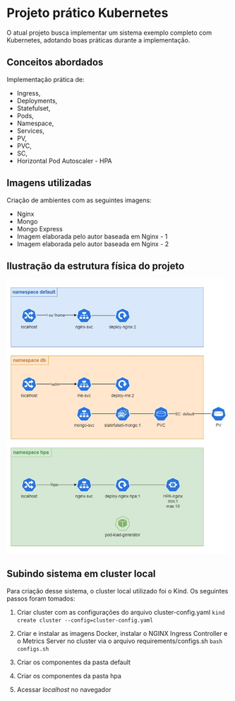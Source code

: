 # Projeto prático Kubernetes
O atual projeto busca implementar um sistema exemplo completo com Kubernetes, adotando boas práticas durante a implementação.

## Conceitos abordados
Implementação prática de:
- Ingress,
- Deployments,
- Statefulset,
- Pods,
- Namespace,
- Services,
- PV,
- PVC,
- SC,
- Horizontal Pod Autoscaler - HPA

## Imagens utilizadas
Criação de ambientes com as seguintes imagens:
- Nginx
- Mongo
- Mongo Express
- Imagem elaborada pelo autor baseada em Nginx - 1
- Imagem elaborada pelo autor baseada em Nginx - 2

## Ilustração da estrutura física do projeto
![img](projeto-final.jpg)


## Subindo sistema em cluster local
Para criação desse sistema, o cluster local utilizado foi o Kind. Os seguintes passos foram tomados:

1. Criar cluster com as configurações do arquivo cluster-config.yaml
```kind create cluster --config=cluster-config.yaml```

2. Criar e instalar as imagens Docker, instalar o NGINX Ingress Controller e o Metrics Server no cluster via o arquivo requirements/configs.sh
```bash configs.sh```

3. Criar os componentes da pasta default

4. Criar os componentes da pasta hpa

5. Acessar *localhost* no navegador